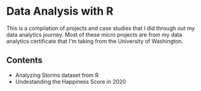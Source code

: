 # Data Analysis with R

This is a compilation of projects and case studies that I did through out my data analytics journey. Most of these micro projects are from my data analytics certificate that I'm taking from the University of Washington. 

## Contents
* Analyzing Storms dataset from R 
* Undestanding the Happiness Score in 2020
